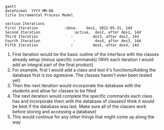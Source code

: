 ``` mermaid
gantt
dateFormat  YYYY-MM-DD
title Incremental Process Model

section Iterations
First Iteration            :done,    des1, 2022-05-31, 14d
Second Iteration               :active,  des2, after des1, 14d
Third Iteration               :         des3, after des2, 14d
Fourth Iteration               :         des4, after des3, 14d
Fifth Iteration               :         des5, after des4, 14d
```

1.  First iteration would be the basic outline of the interface with the classes already setup (minus specific commands)
(With each iteration I would add an integral part of the final product)
2.  For example, first I would add a class and test it's functions(Adding the database first is too agressive. The classes haven't even been tested yet)
3.  Then the next iteration would incorporate the database with the students and allow for classes to be filled
4.  The next iteration would complete the specific commands each class has and incorporate them with the database of classes(I think it would be best if the database was last. Make sure all of the classes work before storing and accessing a database)
5.  This would continue for any other things that might come up along the way
<!-- When do you plan to incorporate the database for course? - Tam Ngo -->
